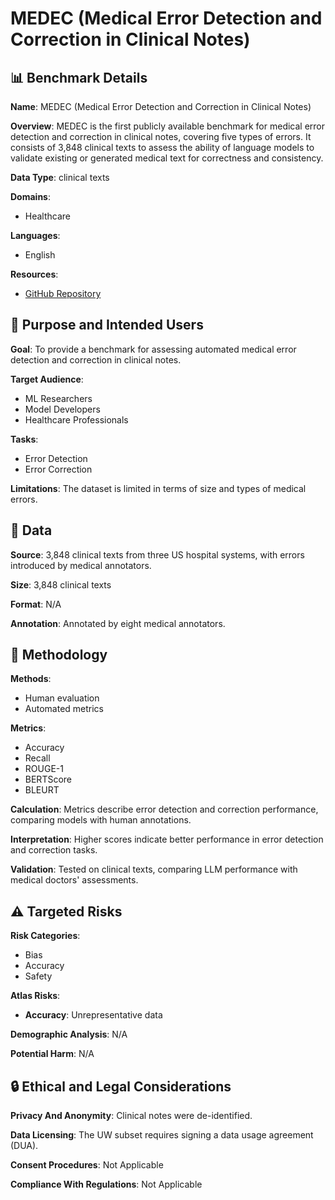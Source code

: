 # MEDEC (Medical Error Detection and Correction in Clinical Notes)

## 📊 Benchmark Details

**Name**: MEDEC (Medical Error Detection and Correction in Clinical Notes)

**Overview**: MEDEC is the first publicly available benchmark for medical error detection and correction in clinical notes, covering five types of errors. It consists of 3,848 clinical texts to assess the ability of language models to validate existing or generated medical text for correctness and consistency.

**Data Type**: clinical texts

**Domains**:
- Healthcare

**Languages**:
- English

**Resources**:
- [GitHub Repository](https://github.com/abachaa/MEDEC)

## 🎯 Purpose and Intended Users

**Goal**: To provide a benchmark for assessing automated medical error detection and correction in clinical notes.

**Target Audience**:
- ML Researchers
- Model Developers
- Healthcare Professionals

**Tasks**:
- Error Detection
- Error Correction

**Limitations**: The dataset is limited in terms of size and types of medical errors.

## 💾 Data

**Source**: 3,848 clinical texts from three US hospital systems, with errors introduced by medical annotators.

**Size**: 3,848 clinical texts

**Format**: N/A

**Annotation**: Annotated by eight medical annotators.

## 🔬 Methodology

**Methods**:
- Human evaluation
- Automated metrics

**Metrics**:
- Accuracy
- Recall
- ROUGE-1
- BERTScore
- BLEURT

**Calculation**: Metrics describe error detection and correction performance, comparing models with human annotations.

**Interpretation**: Higher scores indicate better performance in error detection and correction tasks.

**Validation**: Tested on clinical texts, comparing LLM performance with medical doctors' assessments.

## ⚠️ Targeted Risks

**Risk Categories**:
- Bias
- Accuracy
- Safety

**Atlas Risks**:
- **Accuracy**: Unrepresentative data

**Demographic Analysis**: N/A

**Potential Harm**: N/A

## 🔒 Ethical and Legal Considerations

**Privacy And Anonymity**: Clinical notes were de-identified.

**Data Licensing**: The UW subset requires signing a data usage agreement (DUA).

**Consent Procedures**: Not Applicable

**Compliance With Regulations**: Not Applicable
